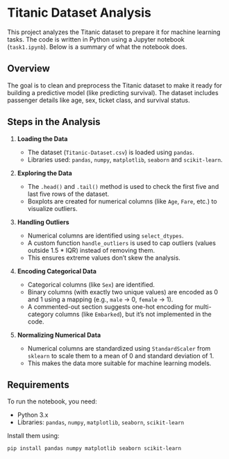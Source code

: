 # Titanic Dataset Analysis

This project analyzes the Titanic dataset to prepare it for machine learning tasks. The code is written in Python using a Jupyter notebook (`task1.ipynb`). Below is a summary of what the notebook does.

## Overview

The goal is to clean and preprocess the Titanic dataset to make it ready for building a predictive model (like predicting survival). The dataset includes passenger details like age, sex, ticket class, and survival status.

## Steps in the Analysis

1. **Loading the Data**

   - The dataset (`Titanic-Dataset.csv`) is loaded using `pandas`.
   - Libraries used: `pandas`, `numpy`, `matplotlib`, `seaborn` and `scikit-learn`.

2. **Exploring the Data**

   - The `.head()` and `.tail()` method is used to check the first five and last five rows of the dataset.
   - Boxplots are created for numerical columns (like `Age`, `Fare`, etc.) to visualize outliers.

3. **Handling Outliers**

   - Numerical columns are identified using `select_dtypes`.
   - A custom function `handle_outliers` is used to cap outliers (values outside 1.5 \* IQR) instead of removing them.
   - This ensures extreme values don’t skew the analysis.

4. **Encoding Categorical Data**

   - Categorical columns (like `Sex`) are identified.
   - Binary columns (with exactly two unique values) are encoded as 0 and 1 using a mapping (e.g., `male` → 0, `female` → 1).
   - A commented-out section suggests one-hot encoding for multi-category columns (like `Embarked`), but it’s not implemented in the code.

5. **Normalizing Numerical Data**
   - Numerical columns are standardized using `StandardScaler` from `sklearn` to scale them to a mean of 0 and standard deviation of 1.
   - This makes the data more suitable for machine learning models.

## Requirements

To run the notebook, you need:

- Python 3.x
- Libraries: `pandas`, `numpy`, `matplotlib`, `seaborn`, `scikit-learn`

Install them using:

```bash
pip install pandas numpy matplotlib seaborn scikit-learn
```
